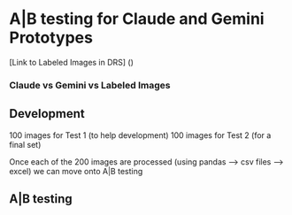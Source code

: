 # A|B testing for Claude and Gemini Prototypes
[Link to Labeled Images in DRS] () 
### Claude vs Gemini vs Labeled Images

## Development
100 images for Test 1 (to help development)
100 images for Test 2 (for a final set)

Once each of the 200 images are processed (using pandas --> csv files --> excel) we can move onto A|B testing

## A|B testing
